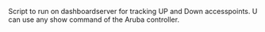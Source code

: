 Script to run on dashboardserver for tracking UP and Down accesspoints. 
U can use any show command of the Aruba controller. 
